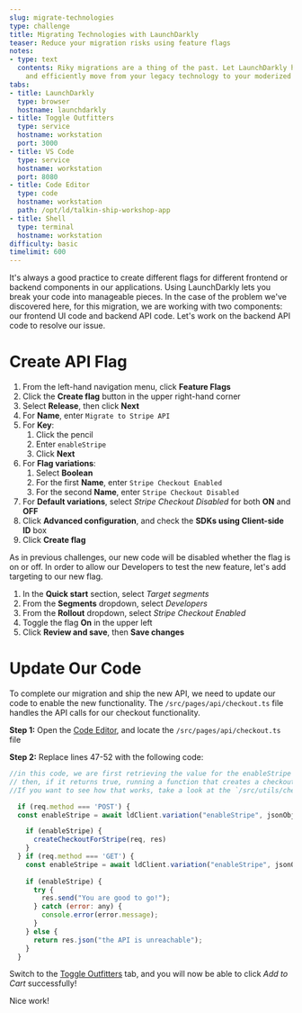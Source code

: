 ```yaml
---
slug: migrate-technologies
type: challenge
title: Migrating Technologies with LaunchDarkly
teaser: Reduce your migration risks using feature flags
notes:
- type: text
  contents: Riky migrations are a thing of the past. Let LaunchDarkly help you safely
    and efficiently move from your legacy technology to your moderized workload.
tabs:
- title: LaunchDarkly
  type: browser
  hostname: launchdarkly
- title: Toggle Outfitters
  type: service
  hostname: workstation
  port: 3000
- title: VS Code
  type: service
  hostname: workstation
  port: 8080
- title: Code Editor
  type: code
  hostname: workstation
  path: /opt/ld/talkin-ship-workshop-app
- title: Shell
  type: terminal
  hostname: workstation
difficulty: basic
timelimit: 600
---
```

It's always a good practice to create different flags for different frontend or backend components in our applications. Using LaunchDarkly lets you break your code into manageable pieces. In the case of the problem we've discovered here, for this migration, we are working with two components: our frontend UI code and backend API code. Let's work on the backend API code to resolve our issue.

# Create API Flag

1. From the left-hand navigation menu, click **Feature Flags**
1. Click the **Create flag** button in the upper right-hand corner
1. Select **Release**, then click **Next**
1. For **Name**, enter `Migrate to Stripe API`
1. For **Key**:
   1. Click the pencil
   1. Enter `enableStripe`
   1. Click **Next**
1. For **Flag variations**:
   1. Select **Boolean**
   1. For the first **Name**, enter `Stripe Checkout Enabled`
   1. For the second **Name**, enter `Stripe Checkout Disabled`
1. For **Default variations**, select *Stripe Checkout Disabled* for both **ON** and **OFF**
1. Click **Advanced configuration**, and check the **SDKs using Client-side ID** box
1. Click **Create flag**

As in previous challenges, our new code will be disabled whether the flag is on or off. In order to allow our Developers to test the new feature, let's add targeting to our new flag.

1. In the **Quick start** section, select *Target segments*
1. From the **Segments** dropdown, select *Developers*
1. From the **Rollout** dropdown, select *Stripe Checkout Enabled*
1. Toggle the flag **On** in the upper left
1. Click **Review and save**, then **Save changes**

# Update Our Code

To complete our migration and ship the new API, we need to update our code to enable the new functionality. The `/src/pages/api/checkout.ts` file handles the API calls for our checkout functionality.

**Step 1:** Open the [Code Editor](#tab-2), and locate the `/src/pages/api/checkout.ts` file

**Step 2:** Replace lines 47-52 with the following code:
```js
//in this code, we are first retrieving the value for the enableStripe flag, 
// then, if it returns true, running a function that creates a checkout session in stripe. 
//If you want to see how that works, take a look at the `/src/utils/checkout-helpers.ts` file.

  if (req.method === 'POST') {
  const enableStripe = await ldClient.variation("enableStripe", jsonObject, false);

    if (enableStripe) {
      createCheckoutForStripe(req, res)
    }
  } if (req.method === 'GET') {
    const enableStripe = await ldClient.variation("enableStripe", jsonObject, false);
  
    if (enableStripe) {
      try {
        res.send("You are good to go!");
      } catch (error: any) {
        console.error(error.message);
      }
    } else {
      return res.json("the API is unreachable");
    }
  }
```

Switch to the [Toggle Outfitters](#tab-1) tab, and you will now be able to click *Add to Cart* successfully!

Nice work!
